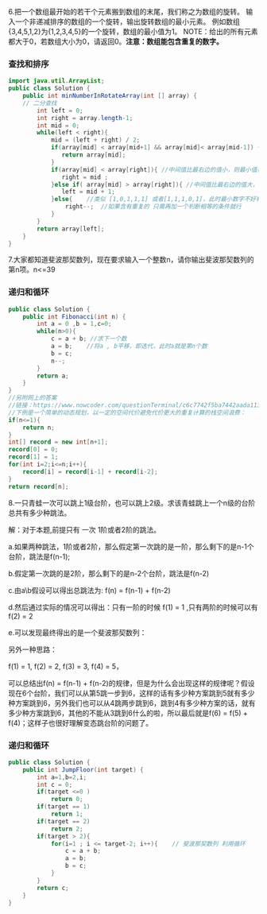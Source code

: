 6.把一个数组最开始的若干个元素搬到数组的末尾，我们称之为数组的旋转。 输入一个非递减排序的数组的一个旋转，输出旋转数组的最小元素。 例如数组{3,4,5,1,2}为{1,2,3,4,5}的一个旋转，数组的最小值为1。 NOTE：给出的所有元素都大于0，若数组大小为0，请返回0。**注意：数组能包含重复的数字。**

### 查找和排序

```java
import java.util.ArrayList;
public class Solution {
    public int minNumberInRotateArray(int [] array) {
    // 二分查找
        int left = 0;
        int right = array.length-1;
        int mid = 0;
        while(left < right){
            mid = (left + right) / 2;
            if(array[mid] < array[mid+1] && array[mid]< array[mid-1]) {
               return array[mid];
            }
            if(array[mid] < array[right]){ //中间值比最右边的值小，则最小值在数组的左边部分(此时中间值也有可能是最小值)
               right = mid ;
            }else if( array[mid] > array[right]){ //中间值比最右边的值大，则最小值在数组的右边部分
               left = mid + 1;
            }else{    //类似 [1,0,1,1,1] 或者[1,1,1,0,1]，此时最小数字不好判断在mid左边还是右边，只好一个一个试 
                right--;  //如果含有重复的 只需再加一个判断相等的条件就行 
            }
        }
        return array[left];
    }
}
```

7.大家都知道斐波那契数列，现在要求输入一个整数n，请你输出斐波那契数列的第n项。n&lt;=39

### 递归和循环

```java
public class Solution {
    public int Fibonacci(int n) {
        int a = 0 ,b = 1,c=0;
        while(n>0){
            c = a + b; //求下一个数
            a = b;    //将a , b平移，即迭代，此时a就是第n个数
            b = c;
            n--;
        }
        return a;
    }
}
//另附网上的答案
//链接：https://www.nowcoder.com/questionTerminal/c6c7742f5ba7442aada113136ddea0c3
//下例是一个简单的动态规划，以一定的空间代价避免代价更大的重复计算的栈空间浪费：
if(n<=1){
    return n;
}
int[] record = new int[n+1];
record[0] = 0;
record[1] = 1;
for(int i=2;i<=n;i++){
    record[i] = record[i-1] + record[i-2];
}
return record[n];
```

8.一只青蛙一次可以跳上1级台阶，也可以跳上2级。求该青蛙跳上一个n级的台阶总共有多少种跳法。

解：对于本题,前提只有 一次 1阶或者2阶的跳法。

a.如果两种跳法，1阶或者2阶，那么假定第一次跳的是一阶，那么剩下的是n-1个台阶，跳法是f\(n-1\);

b.假定第一次跳的是2阶，那么剩下的是n-2个台阶，跳法是f\(n-2\)

c.由a\b假设可以得出总跳法为: f\(n\) = f\(n-1\) + f\(n-2\)

d.然后通过实际的情况可以得出：只有一阶的时候 f\(1\) = 1 ,只有两阶的时候可以有 f\(2\) = 2

e.可以发现最终得出的是一个斐波那契数列：

另外一种思路：

f\(1\) = 1, f\(2\) = 2, f\(3\) = 3, f\(4\) = 5，

可以总结出f\(n\) = f\(n-1\) + f\(n-2\)的规律，但是为什么会出现这样的规律呢？假设现在6个台阶，我们可以从第5跳一步到6，这样的话有多少种方案跳到5就有多少种方案跳到6，另外我们也可以从4跳两步跳到6，跳到4有多少种方案的话，就有多少种方案跳到6，其他的不能从3跳到6什么的啦，所以最后就是f\(6\) = f\(5\) + f\(4\)；这样子也很好理解变态跳台阶的问题了。

### 递归和循环

```java
public class Solution {
    public int JumpFloor(int target) {
        int a=1,b=2,i;
        int c = 0;
        if(target <=0 )
            return 0;
        if(target == 1)
            return 1;
        if(target == 2)
            return 2;
        if(target > 2){
            for(i=1 ; i <= target-2; i++){    // 斐波那契数列 利用循环
                c = a + b;
                a = b;
                b = c;
            }
        }
        return c;
    }
}
```



